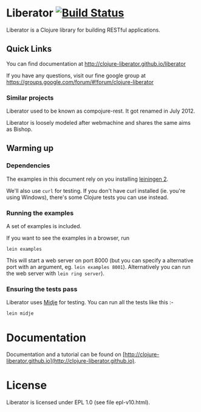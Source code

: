 # Liberator [![Build Status](https://travis-ci.org/clojure-liberator/liberator.svg?branch=master)](https://travis-ci.org/clojure-liberator/liberator)

Liberator is a Clojure library for building RESTful applications.

## Quick Links

You can find documentation at http://clojure-liberator.github.io/liberator

If you have any questions, visit our fine google group at https://groups.google.com/forum/#!forum/clojure-liberator

### Similar projects

Liberator used to be known as compojure-rest. It got renamed in July 2012.

Liberator is loosely modeled after webmachine and shares the same aims as Bishop.

## Warming up

### Dependencies

The examples in this document rely on you installing [leiningen 2](http://leiningen.org).

We'll also use ```curl``` for testing. If you don't have curl installed (ie. you're using Windows), there's some Clojure tests you can use instead.

### Running the examples

A set of examples is included.

If you want to see the examples in a browser, run

    lein examples

This will start a web server on port 8000 (but you can specify a alternative port with an argument, eg. ```lein examples 8001```). Alternatively you can run the web server with ```lein ring server```).

### Ensuring the tests pass

Liberator uses [Midje](https://github.com/marick/Midje/) for testing. You can run all the tests like this :-

    lein midje

# Documentation

Documentation and a tutorial can be found on [http://clojure-liberator.github.io](http://clojure-liberator.github.io).

# License

Liberator is licensed under EPL 1.0 (see file epl-v10.html).
